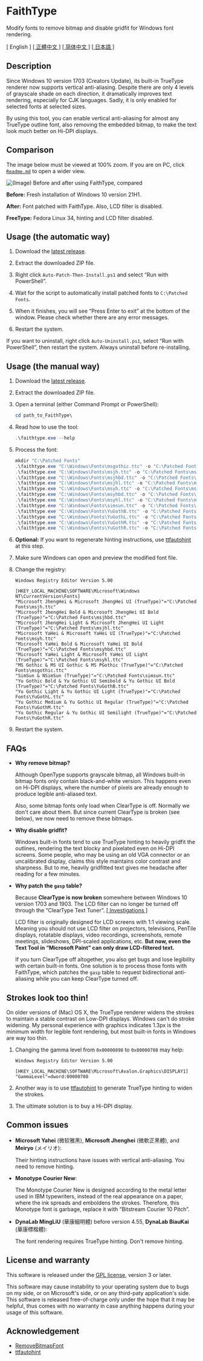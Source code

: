 # FaithType

Modify fonts to remove bitmap and disable gridfit for Windows font rendering.

\[ English \] [\[ 正體中文 \]](Readme-zh_tw.md) [\[ 简体中文 \]](Readme-zh_cn.md) [\[ 日本語 \]](Readme-ja.md)

## Description

Since Windows 10 version 1703 (Creators Update), its built-in TrueType renderer
now supports vertical anti-aliasing. Despite there are only 4 levels of
grayscale shade on each direction, it dramatically improves text rendering,
especially for CJK languages. Sadly, it is only enabled for selected fonts at
selected sizes.

By using this tool, you can enable vertical anti-aliasing for almost any
TrueType outline font, also removing the embedded bitmap, to make the text
look much better on Hi-DPI displays.

## Comparison

The image below must be viewed at 100% zoom. If you are on PC, click
[`Readme.md`](Readme.md) to open a wider view.

![(Image) Before and after using FaithType, compared](img/comparison.svg)

**Before:** Fresh installation of Windows 10 version 21H1.

**After:** Font patched with FaithType. Also, LCD filter is disabled.

**FreeType:** Fedora Linux 34, hinting and LCD filter disabled.

## Usage (the automatic way)

1. Download the [latest release](https://github.com/m13253/FaithType/releases/download/latest/FaithType.zip).

2. Extract the downloaded ZIP file.

3. Right click `Auto-Patch-Then-Install.ps1` and select “Run with PowerShell”.

4. Wait for the script to automatically install patched fonts to
   `C:\Patched Fonts`.

5. When it finishes, you will see “Press Enter to exit” at the bottom of the
   window. Please check whether there are any error messages.

6. Restart the system.

If you want to uninstall, right click `Auto-Uninstall.ps1`, select “Run with
PowerShell”, then restart the system. Always uninstall before re-installing.

## Usage (the manual way)

1. Download the [latest release](https://github.com/m13253/FaithType/releases/download/latest/FaithType.zip).

2. Extract the downloaded ZIP file.

3. Open a terminal (either Command Prompt or PowerShell):
   ```ps1
   cd path_to_FaithType\
   ```

4. Read how to use the tool:
   ```ps1
   .\faithtype.exe --help
   ```

5. Process the font:
   ```ps1
   mkdir "C:\Patched Fonts"
   .\faithtype.exe "C:\Windows\Fonts\msgothic.ttc" -o "C:\Patched Fonts\msgothic.ttc"
   .\faithtype.exe "C:\Windows\Fonts\msjh.ttc" -o "C:\Patched Fonts\msjh.ttc"
   .\faithtype.exe "C:\Windows\Fonts\msjhbd.ttc" -o "C:\Patched Fonts\msjhbd.ttc"
   .\faithtype.exe "C:\Windows\Fonts\msjhl.ttc" -o "C:\Patched Fonts\msjhl.ttc"
   .\faithtype.exe "C:\Windows\Fonts\msyh.ttc" -o "C:\Patched Fonts\msyh.ttc"
   .\faithtype.exe "C:\Windows\Fonts\msyhbd.ttc" -o "C:\Patched Fonts\msyhbd.ttc"
   .\faithtype.exe "C:\Windows\Fonts\msyhl.ttc" -o "C:\Patched Fonts\msyhl.ttc"
   .\faithtype.exe "C:\Windows\Fonts\simsun.ttc" -o "C:\Patched Fonts\simsun.ttc"
   .\faithtype.exe "C:\Windows\Fonts\YuGothB.ttc" -o "C:\Patched Fonts\YuGothB.ttc"
   .\faithtype.exe "C:\Windows\Fonts\YuGothL.ttc" -o "C:\Patched Fonts\YuGothL.ttc"
   .\faithtype.exe "C:\Windows\Fonts\YuGothM.ttc" -o "C:\Patched Fonts\YuGothM.ttc"
   .\faithtype.exe "C:\Windows\Fonts\YuGothR.ttc" -o "C:\Patched Fonts\YuGothR.ttc"
   ```

6. **Optional:** If you want to regenerate hinting instructions, use
   [ttfautohint](https://www.freetype.org/ttfautohint/#download) at this step.

7. Make sure Windows can open and preview the modified font file.

8. Change the registry:
   ```reg
   Windows Registry Editor Version 5.00

   [HKEY_LOCAL_MACHINE\SOFTWARE\Microsoft\Windows NT\CurrentVersion\Fonts]
   "Microsoft JhengHei & Microsoft JhengHei UI (TrueType)"="C:\Patched Fonts\msjh.ttc"
   "Microsoft JhengHei Bold & Microsoft JhengHei UI Bold (TrueType)"="C:\Patched Fonts\msjhbd.ttc"
   "Microsoft JhengHei Light & Microsoft JhengHei UI Light (TrueType)"="C:\Patched Fonts\msjhl.ttc"
   "Microsoft YaHei & Microsoft YaHei UI (TrueType)"="C:\Patched Fonts\msyh.ttc"
   "Microsoft YaHei Bold & Microsoft YaHei UI Bold (TrueType)"="C:\Patched Fonts\msyhbd.ttc"
   "Microsoft YaHei Light & Microsoft YaHei UI Light (TrueType)"="C:\Patched Fonts\msyhl.ttc"
   "MS Gothic & MS UI Gothic & MS PGothic (TrueType)"="C:\Patched Fonts\msgothic.ttc"
   "SimSun & NSimSun (TrueType)"="C:\Patched Fonts\simsun.ttc"
   "Yu Gothic Bold & Yu Gothic UI Semibold & Yu Gothic UI Bold (TrueType)"="C:\Patched Fonts\YuGothB.ttc"
   "Yu Gothic Light & Yu Gothic UI Light (TrueType)"="C:\Patched Fonts\YuGothL.ttc"
   "Yu Gothic Medium & Yu Gothic UI Regular (TrueType)"="C:\Patched Fonts\YuGothM.ttc"
   "Yu Gothic Regular & Yu Gothic UI Semilight (TrueType)"="C:\Patched Fonts\YuGothR.ttc"
   ```

9. Restart the system.

## FAQs

- **Why remove bitmap?**

  Although OpenType supports grayscale bitmap, all Windows built-in bitmap
  fonts only contain black-and-white version. This happens even on Hi-DPI
  displays, where the number of pixels are already enough to produce legible
  anti-aliased text.

  Also, some bitmap fonts only load when ClearType is off. Normally we don't
  care about them. But since current ClearType is broken (see below), we now
  need to remove these bitmaps.

- **Why disable gridfit?**

  Windows built-in fonts tend to use TrueType hinting to heavily gridfit the
  outlines, rendering the text blocky and pixelated even on Hi-DPI screens.
  Some people, who may be using an old VGA connector or an uncalibrated
  display, claims this style maintains color contrast and sharpness. But to me,
  heavily gridfitted text gives me headache after reading for a few minutes.

- **Why patch the `gasp` table?**

  Because **ClearType is now broken** somewhere between Windows 10 version 1703
  and 1903. The LCD filter can no longer be turned off through the “ClearType
  Text Tuner”.
  [\[ Investigations \]](https://github.com/bp2008/BetterClearTypeTuner/wiki/ClearType-Investigations)

  LCD filter is originally designed for LCD screens with 1:1 viewing scale.
  Meaning you should not use LCD filter on projectors, televisions, PenTile
  displays, rotatable displays, video recordings, screenshots, remote meetings,
  slideshows, DPI-scaled applications, etc. **But now, even the Text Tool in
  “Microsoft Paint” can only draw LCD-filtered text.**

  If you turn ClearType off altogether, you also get bugs and lose legibility
  with certain built-in fonts. One solution is to process those fonts with
  FaithType, which patches the `gasp` table to request bidirectional
  anti-aliasing while you can keep ClearType turned off.

## Strokes look too thin!

On older versions of (Mac) OS X, the TrueType renderer widens the strokes to
maintain a stable contrast on Low-DPI displays. Windows can't do stroke
widening. My personal experience with graphics indicates 1.3px is the minimum
width for legible font rendering, but most built-in fonts in Windows are way
too thin.

1. Changing the gamma level from `0x00000898` to `0x00000708` may help:
   ```reg
   Windows Registry Editor Version 5.00

   [HKEY_LOCAL_MACHINE\SOFTWARE\Microsoft\Avalon.Graphics\DISPLAY1]
   "GammaLevel"=dword:00000708
   ```

2. Another way is to use [ttfautohint](https://www.freetype.org/ttfautohint/)
   to generate TrueType hinting to widen the strokes.

3. The ultimate solution is to buy a Hi-DPI display.

## Common issues

- **Microsoft Yahei** (微软雅黑), **Microsoft Jhenghei** (微軟正黑體),
  and **Meiryo** (メイリオ):

  Their hinting instructions have issues with vertical anti-aliasing. You need
  to remove hinting.

- **Monotype Courier New**:

  The Monotype Courier New is designed according to the metal letter used in
  IBM typewriters, instead of the real appearance on a paper, where the ink
  spreads and emboldens the strokes.
  Therefore, this Monotype font is garbage, replace it with “Bitstream Courier
  10 Pitch”.

- **DynaLab MingLiU** (華康細明體) before version 4.55, **DynaLab BiauKai** (華康標楷體):

  The font rendering requires TrueType hinting. Don't remove hinting.

## License and warranty

This software is released under the [GPL license](LICENSE), version 3 or
later.

This software may cause instability to your operating system due to bugs on my
side, or on Microsoft's side, or on any third-paty application's side. This
software is released free-of-charge only under the hope that it may be helpful,
thus comes with no warranty in case anything happens during your usage of this
software.

## Acknowledgement

- [RemoveBitmapFont](https://github.com/tkumata/RemoveBitmapFont)
- [ttfautohint](https://www.freetype.org/ttfautohint/)
